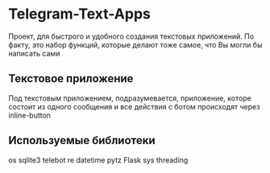 <h1>Telegram-Text-Apps</h1>
Проект, для быстрого и удобного создания текстовых приложений. По факту, это набор функций, которые делают тоже самое, что Вы могли бы написать сами

<h2>Текстовое приложение</h2>
Под текстовым приложением, подразумевается, приложение, которе состоит из одного сообщения и все действия с ботом происходят через inline-button

<h2>Используемые библиотеки</h2>
os
sqlite3
telebot
re
datetime
pytz
Flask
sys
threading
